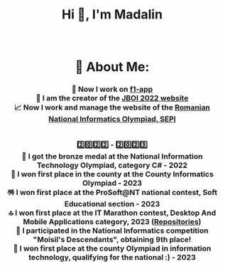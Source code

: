 # <p align="center">Hi 👋, I'm Madalin</p>
<br>
<h1 align="center">💫 About Me: </h1>
<h3 align="center">
<b>
🔭 Now I work on <a href = "https://github.com/nnmadalin/f1-app">f1-app</a>
<br>🎉 I am the creator of the <a href = "https://jboi2022.lrmd.ro">JBOI 2022 website</a>
<br>📈 Now I work and manage the website of the <a href = "https://www.sepi.ro">Romanian National Informatics Olympiad, SEPI</a>
<br><br>

2️⃣0️⃣2️⃣2️⃣ - 2️⃣0️⃣2️⃣3️⃣
<br>🔴 I got the bronze medal at the National Information Technology Olympiad, category C# - 2022
<br>🔵 I won first place in the county at the County Informatics Olympiad - 2023
<br>🪅 I won first place at the ProSoft@NT national contest, Soft Educational section  - 2023
<br>🔝 I won first place at the IT Marathon contest, Desktop And Mobile Applications category, 2023 (<a href = "https://github.com/nnmadalin/Invite-for-a-break---ITMarathon">Repositories</a>)
<br>🧭 I participated in the National Informatics competition "Moisil's Descendants", obtaining 9th place!
<br>🫠 I won first place at the county Olympiad in information technology, qualifying for the national :) - 2023
</b>
</h3>
 
